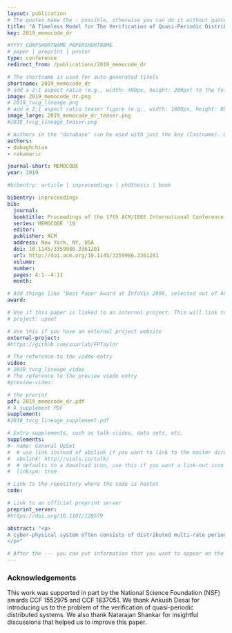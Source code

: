 ```yaml
---
layout: publication
# The quotes make the : possible, otherwise you can do it without quotes
title: "A Timeless Model for The Verification of Quasi-Periodic Distributed Systems"
key: 2019_memocode_dr

#YYYY_CONFSHORTNAME_PAPERSHORTNAME
# paper | preprint | poster
type: conference
redirect_from: /publications/2019_memocode_dr

# The shortname is used for auto-generated titels
shortname: 2019_memocode_dr
# add a 2:1 aspect ratio (e.g., width: 400px, height: 200px) to the folder /assets/images/papers/
image: 2019_memocode_dr.png
# 2018_tvcg_lineage.png
# add a 2:1 aspect ratio teaser figure (e.g., width: 1600px, height: 800px) to the folder /assets/images/papers/
image_large: 2019_memocode_dr_teaser.png
#2018_tvcg_lineage_teaser.png

# Authors in the "database" can be used with just the key (lastname). Others can be written properly.
authors:
- dabaghchian
- rakamaric

journal-short: MEMOCODE
year: 2019

#bibentry: article | inproceedings | phdthesis | book

bibentry: inproceedings
bib:
  journal:
  booktitle: Proceedings of the 17th ACM/IEEE International Conference on Formal Methods and Models for System Design (MEMOCODE)
  series: MEMOCODE '19
  editor: 
  publisher: ACM
  address: New York, NY, USA
  doi: 10.1145/3359986.3361201
  url: http://doi.acm.org/10.1145/3359986.3361201
  volume:
  number: 
  pages: 4:1--4:11
  month: 

# Add things like "Best Paper Award at InfoVis 2099, selected out of 4000 submissions"
award:

# Use if this paper is linked to an internal project. This will link to the project site
# project: upset

# Use this if you have an external project website
external-project:
#https://github.com/soarlab/FPTaylor

# The reference to the video entry
video:
# 2018_tvcg_lineage_video
# The reference to the preview viedo entry
#preview-video:

# the prerint
pdf: 2019_memocode_dr.pdf
# A supplement PDF
supplement: 
#2018_tvcg_lineage_supplement.pdf

# Extra supplements, such as talk slides, data sets, etc.
supplements:
#- name: General UpSet
#  # use link instead of abslink if you want to link to the master directory
#  abslink: http://vials.io/talk/
#  # defaults to a download icon, use this if you want a link-out icon
#  linksym: true

# Link to the repository where the code is hostet
code: 

# Link to an official preprint server
preprint_server: 
#https://doi.org/10.1101/128579

abstract: "<p>
A cyber-physical system often consists of distributed multi-rate periodic processes that communicate using message passing; each process owns a local clock not synchronized with others. We call such systems quasi-periodic distributed systems. Traditionally, one would model them using timed automata, thereby having to deal with high-complexity verification problems. Recently, several researchers proposed discrete-time abstractions based on the calendar model to make the verification more tractable. However, even the calendar model contains a notion of time in the form of a global clock. We propose a novel, timeless computation model for quasi-periodic distributed systems to facilitate their verification. The main idea behind our model is to judiciously replace synchronization using a global clock and calendar with synchronization over lengths of message buffers. We introduce a simple domain-specific language for programming of such systems and use it to formalize the semantics of both the calendar and timeless model. Then, we prove that our timeless model is an overapproximation of the calendar model. Finally, we evaluate our timeless model using several benchmarks.
</p>"

# After the --- you can put information that you want to appear on the website using markdown formatting or HTML. A good example are acknowledgements, extra references, an erratum, etc.
---
```

### Acknowledgements
This work was supported in part by the National Science Foundation (NSF) awards CCF 1552975 and CCF 1837051. We thank Ankush Desai for introducing us to the problem of the verification of quasi-periodic distributed systems. We also thank Natarajan Shankar for insightful discussions that helped us to improve this paper.

